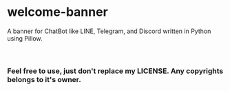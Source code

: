# welcome-banner
A banner for ChatBot like LINE, Telegram, and Discord written in Python using Pillow.
<br>
<br>
<br>
### Feel free to use, just don't replace my LICENSE. Any copyrights belongs to it's owner.
